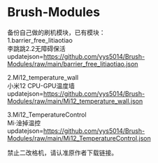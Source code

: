# Brush-Modules
备份自己做的刷机模块，已有模块：
<br >
1.barrier_free_litiaotiao
<br >
李跳跳2.2无障碍保活
<br >
updatejson=https://github.com/yys5014/Brush-Modules/raw/main/barrier_free_litiaotiao.json
<br >

2.Mi12_temperature_wall
<br >
小米12 CPU-GPU温度墙
<br >
updatejson=https://github.com/yys5014/Brush-Modules/raw/main/Mi12_temperature_wall.json
<br >

3.Mi12_TemperatureControl
<br >
Mi·淦掉温控
<br >
updatejson=https://github.com/yys5014/Brush-Modules/raw/main/Mi12_TemperatureControl.json
<br >

禁止二改格机，请认准原作者下载链接。
